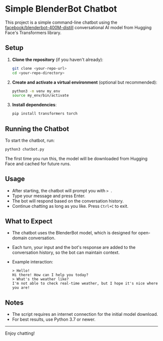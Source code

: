 # Simple BlenderBot Chatbot

This project is a simple command-line chatbot using the [facebook/blenderbot-400M-distill](https://huggingface.co/facebook/blenderbot-400M-distill) conversational AI model from Hugging Face's Transformers library.

## Setup

1. **Clone the repository** (if you haven't already):

   ```sh
   git clone <your-repo-url>
   cd <your-repo-directory>
   ```

2. **Create and activate a virtual environment** (optional but recommended):

   ```sh
   python3 -m venv my_env
   source my_env/bin/activate
   ```

3. **Install dependencies**:

   ```sh
   pip install transformers torch
   ```

## Running the Chatbot

To start the chatbot, run:

```sh
python3 chatbot.py
```

The first time you run this, the model will be downloaded from Hugging Face and cached for future runs.

## Usage

- After starting, the chatbot will prompt you with `> `.
- Type your message and press Enter.
- The bot will respond based on the conversation history.
- Continue chatting as long as you like. Press `Ctrl+C` to exit.

## What to Expect

- The chatbot uses the BlenderBot model, which is designed for open-domain conversation.
- Each turn, your input and the bot's response are added to the conversation history, so the bot can maintain context.
- Example interaction:

  ```
  > Hello!
  Hi there! How can I help you today?
  > What's the weather like?
  I'm not able to check real-time weather, but I hope it's nice where you are!
  ```

## Notes

- The script requires an internet connection for the initial model download.
- For best results, use Python 3.7 or newer.

---

Enjoy chatting!
